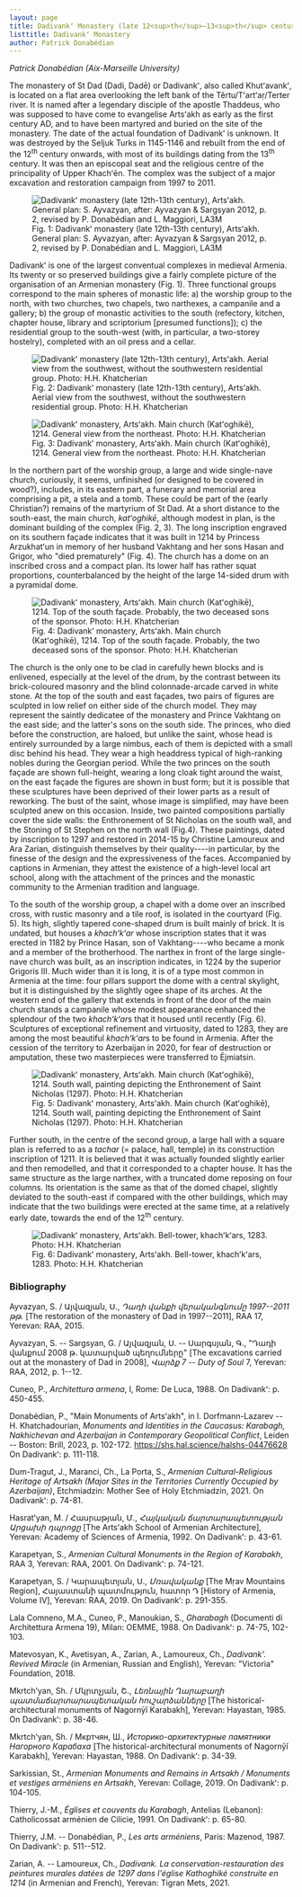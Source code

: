 ```yaml
---
layout: page
title: Dadivankʻ Monastery (late 12<sup>th</sup>–13<sup>th</sup> centuries)
listtitle: Dadivankʻ Monastery
author: Patrick Donabédian
---
```

*Patrick Donabédian (Aix-Marseille University)*

The monastery of St Dad (Dadi, Dadē) or Dadivankʻ, also called
Khutʻavankʻ, is located on a flat area overlooking the left bank of the
Těrtu/Tʻartʻaṛ/Terter river. It is named after a legendary disciple of
the apostle Thaddeus, who was supposed to have come to evangelise
Artsʻakh as early as the first century AD, and to have been martyred and
buried on the site of the monastery. The date of the actual foundation
of Dadivankʻ is unknown. It was destroyed by the Seljuk Turks in
1145-1146 and rebuilt from the end of the 12<sup>th</sup> century onwards, with
most of its buildings dating from the 13<sup>th</sup> century. It was then an
episcopal seat and the religious centre of the principality of Upper
Khachʻēn. The complex was the subject of a major excavation and
restoration campaign from 1997 to 2011.

<figure>
  <img src="/public/dadivank1.jpg" alt="Dadivankʻ monastery (late 12th-13th century), Artsʻakh. General plan: S. Ayvazyan, after: Ayvazyan & Sargsyan 2012, p. 2, revised by P. Donabédian and L. Maggiori, LA3M">
  <figcaption>Fig. 1: Dadivankʻ monastery (late 12th-13th century), Artsʻakh. General plan: S. Ayvazyan, after: Ayvazyan & Sargsyan 2012, p. 2, revised by P. Donabédian and L. Maggiori, LA3M</figcaption>
</figure>

Dadivankʻ is one of the largest conventual complexes in medieval
Armenia. Its twenty or so preserved buildings give a fairly complete
picture of the organisation of an Armenian monastery (Fig. 1).
Three functional groups correspond to the main spheres of monastic life:
a) the worship group to the north, with two churches, two chapels, two
narthexes, a campanile and a gallery; b) the group of monastic
activities to the south (refectory, kitchen, chapter house, library and
scriptorium \[presumed functions\]); c) the residential group to the
south-west (with, in particular, a two-storey hostelry), completed with
an oil press and a cellar.

<figure>
  <img src="/public/dadivank2.jpg" alt="Dadivankʻ monastery (late 12th-13th century), Artsʻakh. Aerial view from the southwest, without the southwestern residential group. Photo: H.H. Khatcherian">
  <figcaption>Fig. 2: Dadivankʻ monastery (late 12th-13th century), Artsʻakh. Aerial view from the southwest, without the southwestern residential group. Photo: H.H. Khatcherian</figcaption>
</figure>

<figure>
  <img src="/public/dadivank3.jpg" alt="Dadivankʻ monastery, Artsʻakh. Main church (Katʻoghikē), 1214. General view from the northeast. Photo: H.H. Khatcherian">
  <figcaption>Fig. 3: Dadivankʻ monastery, Artsʻakh. Main church (Katʻoghikē), 1214. General view from the northeast. Photo: H.H. Khatcherian</figcaption>
</figure>

In the northern part of the worship group, a large and wide single-nave
church, curiously, it seems, unfinished (or designed to be covered in
wood?), includes, in its eastern part, a funerary and memorial area
comprising a pit, a stela and a tomb. These could be part of the (early
Christian?) remains of the martyrium of St Dad. At a short distance to
the south-east, the main church, *katʻoghikē*, although modest in plan,
is the dominant building of the complex (Fig. 2, 3). The long
inscription engraved on its southern façade indicates that it was built
in 1214 by Princess Arzukhatʻun in memory of her husband Vakhtang and
her sons Hasan and Grigor, who "died prematurely" (Fig. 4). The
church has a dome on an inscribed cross and a compact plan. Its lower
half has rather squat proportions, counterbalanced by the height of the
large 14-sided drum with a pyramidal dome.

<figure>
  <img src="/public/dadivank4.jpg" alt="Dadivankʻ monastery, Artsʻakh. Main church (Katʻoghikē), 1214. Top of the south façade. Probably, the two deceased sons of the sponsor. Photo: H.H. Khatcherian">
  <figcaption>Fig. 4: Dadivankʻ monastery, Artsʻakh. Main church (Katʻoghikē), 1214. Top of the south façade. Probably, the two deceased sons of the sponsor. Photo: H.H. Khatcherian</figcaption>
</figure>

The church is the only one to be clad in carefully hewn blocks and is
enlivened, especially at the level of the drum, by the contrast between
its brick-coloured masonry and the blind colonnade-arcade carved in
white stone. At the top of the south and east façades, two pairs of
figures are sculpted in low relief on either side of the church model.
They may represent the saintly dedicatee of the monastery and Prince
Vakhtang on the east side; and the latter's sons on the south side. The
princes, who died before the construction, are haloed, but unlike the
saint, whose head is entirely surrounded by a large nimbus, each of them
is depicted with a small disc behind his head. They wear a high
headdress typical of high-ranking nobles during the Georgian period.
While the two princes on the south façade are shown full-height, wearing
a long cloak tight around the waist, on the east façade the figures are
shown in bust form; but it is possible that these sculptures have been
deprived of their lower parts as a result of reworking. The bust of the
saint, whose image is simplified, may have been sculpted anew on this
occasion. Inside, two painted compositions partially cover the side
walls: the Enthronement of St Nicholas on the south wall, and the
Stoning of St Stephen on the north wall (Fig.4). These
paintings, dated by inscription to 1297 and restored in 2014-15 by
Christine Lamoureux and Ara Zarian, distinguish themselves by their
quality----in particular, by the finesse of the design and the
expressiveness of the faces. Accompanied by captions in Armenian, they
attest the existence of a high-level local art school, along with the
attachment of the princes and the monastic community to the Armenian
tradition and language.

To the south of the worship group, a chapel with a dome over an
inscribed cross, with rustic masonry and a tile roof, is isolated in the
courtyard (Fig. 5). Its high, slightly tapered cone-shaped drum
is built mainly of brick. It is undated, but houses a *khachʻkʻar* whose
inscription states that it was erected in 1182 by Prince Hasan, son of
Vakhtang----who became a monk and a member of the brotherhood. The
narthex in front of the large single-nave church was built, as an
inscription indicates, in 1224 by the superior Grigoris III. Much wider
than it is long, it is of a type most common in Armenia at the time:
four pillars support the dome with a central skylight, but it is
distinguished by the slightly ogee shape of its arches. At the western
end of the gallery that extends in front of the door of the main church
stands a campanile whose modest appearance enhanced the splendour of the
two *khachʻkʻar*s that it housed until recently (Fig. 6).
Sculptures of exceptional refinement and virtuosity, dated to 1283, they
are among the most beautiful *khachʻkʻar*s to be found in Armenia. After
the cession of the territory to Azerbaijan in 2020, for fear of
destruction or amputation, these two masterpieces were transferred to
Ējmiatsin.

<figure>
  <img src="/public/dadivank5.jpg" alt="Dadivankʻ monastery, Artsʻakh. Main church (Katʻoghikē), 1214. South wall, painting depicting the Enthronement of Saint Nicholas (1297). Photo: H.H. Khatcherian">
  <figcaption>Fig. 5: Dadivankʻ monastery, Artsʻakh. Main church (Katʻoghikē), 1214. South wall, painting depicting the Enthronement of Saint Nicholas (1297). Photo: H.H. Khatcherian</figcaption>
</figure>

Further south, in the centre of the second group, a large hall with a
square plan is referred to as a *tachar* (= palace, hall, temple) in its
construction inscription of 1211. It is believed that it was actually
founded slightly earlier and then remodelled, and that it corresponded
to a chapter house. It has the same structure as the large narthex, with
a truncated dome reposing on four columns. Its orientation is the same
as that of the domed chapel, slightly deviated to the south-east if
compared with the other buildings, which may indicate that the two
buildings were erected at the same time, at a relatively early date,
towards the end of the 12<sup>th</sup> century.

<figure>
  <img src="/public/dadivank6.jpg" alt="Dadivankʻ monastery, Artsʻakh. Bell-tower, khachʻkʻars, 1283. Photo: H.H. Khatcherian">
  <figcaption>Fig. 6: Dadivankʻ monastery, Artsʻakh. Bell-tower, khachʻkʻars, 1283. Photo: H.H. Khatcherian</figcaption>
</figure>

### Bibliography

Ayvazyan, S. / Այվազյան, Ս., *Դադի վանքի վերականգնումը 1997--2011 թթ.*
\[The restoration of the monastery of Dad in 1997--2011\], RAA 17,
Yerevan: RAA, 2015.

Ayvazyan, S. -- Sargsyan, G. / Այվազյան, Ս. -- Սարգսյան, Գ., "Դադի
վանքում 2008 թ. կատարված պեղումները" \[The excavations carried out at
the monastery of Dad in 2008\], *Վարձք* *7* -- *Duty of Soul* 7,
Yerevan: RAA, 2012, p. 1--12.

Cuneo, P., *Architettura armena*, I, Rome: De Luca, 1988. On Dadivankʻ:
p. 450-455.

Donabédian, P., "Main Monuments of Artsʻakh", in I. Dorfmann-Lazarev --
H. Khatchadourian, *Monuments and Identities in the Caucasus: Karabagh,
Nakhichevan and Azerbaijan in Contemporary Geopolitical Conflict*,
Leiden -- Boston: Brill, 2023, p. 102-172.
<https://shs.hal.science/halshs-04476628> On Dadivankʻ: p. 111-118.

Dum-Tragut, J., Maranci, Ch., La Porta, S., *Armenian Cultural-Religious
Heritage of Artsakh (Major Sites in the Territories Currently Occupied
by Azerbaijan)*, Etchmiadzin: Mother See of Holy Etchmiadzin, 2021. On
Dadivankʻ: p. 74-81.

Hasratʻyan, M. / Հասրաթյան, Մ., *Հայկական ճարտարապետության Արցախի
դպրոցը* \[The Artsʻakh School of Armenian Architecture\], Yerevan:
Academy of Sciences of Armenia, 1992. On Dadivankʻ: p. 43-61.

Karapetyan, S., *Armenian Cultural Monuments in the Region of Karabakh*,
RAA 3, Yerevan: RAA, 2001. On Dadivankʻ: p. 74-121.

Karapetyan, S. / Կարապետյան, Ս., *Մռավականք* \[The Mṛav Mountains
Region\], Հայաստանի պատմություն, հատոր Դ \[History of Armenia,
Volume IV\], Yerevan: RAA, 2019. On Dadivankʻ: p. 291-355.

Lala Comneno, M.A., Cuneo, P., Manoukian, S., *Gharabagh* (Documenti di
Architettura Armena 19), Milan: OEMME, 1988. On Dadivankʻ: p. 74-75,
102-103.

Matevosyan, K., Avetisyan, A., Zarian, A., Lamoureux, Ch., *Dadivankʽ.
Revived Miracle* (in Armenian, Russian and English), Yerevan: "Victoria"
Foundation, 2018.

Mkrtchʽyan, Sh. / Մկրտչյան, Շ., *Լեռնային Ղարաբաղի պատմաճարտարապետական
հուշարձանները* \[The historical-architectural monuments of Nagornȳĭ
Karabakh\], Yerevan: Hayastan, 1985. On Dadivankʻ: p. 38-46.

Mkrtchʽyan, Sh. / Мкртчян, Ш., *Историко-архитектурные памятники
Нагорного Карабаха* \[The historical-architectural monuments of Nagornȳĭ
Karabakh\], Yerevan: Hayastan, 1988. On Dadivankʻ: p. 34-39.

Sarkissian, St., *Armenian Monuments and Remains in Artsakh / Monuments
et vestiges arméniens en Artsakh*, Yerevan: Collage, 2019. On Dadivankʻ:
p. 104-105.

Thierry, J.-M., *Églises et couvents du Karabagh*, Antelias (Lebanon):
Catholicossat arménien de Cilicie, 1991. On Dadivankʻ: p. 65-80.

Thierry, J.M. -- Donabédian, P., *Les arts arméniens*, Paris: Mazenod,
1987. On Dadivankʽ: p. 511--512.

Zarian, A. -- Lamoureux, Ch., *Dadivank.* *La conservation-restauration
des peintures murales datées de 1297 dans l'église Kathoghiké construite
en 1214* (in Armenian and French), Yerevan: Tigran Mets, 2021.
